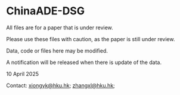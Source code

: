# ChinaADE-DSG
All files are for a paper that is under review.

Please use these files with caution, as the paper is still under review.

Data, code or files here may be modified.

A notification will be released when there is update of the data.

10 April 2025

Contact: xiongyk@hku.hk; zhangxl@hku.hk; 
